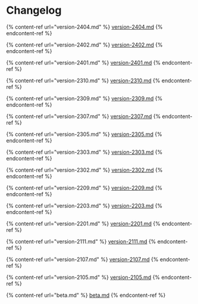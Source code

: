 # Changelog

{% content-ref url="version-2404.md" %}
[version-2404.md](version-2404.md)
{% endcontent-ref %}

{% content-ref url="version-2402.md" %}
[version-2402.md](version-2402.md)
{% endcontent-ref %}

{% content-ref url="version-2401.md" %}
[version-2401.md](version-2401.md)
{% endcontent-ref %}

{% content-ref url="version-2310.md" %}
[version-2310.md](version-2310.md)
{% endcontent-ref %}

{% content-ref url="version-2309.md" %}
[version-2309.md](version-2309.md)
{% endcontent-ref %}

{% content-ref url="version-2307.md" %}
[version-2307.md](version-2307.md)
{% endcontent-ref %}

{% content-ref url="version-2305.md" %}
[version-2305.md](version-2305.md)
{% endcontent-ref %}

{% content-ref url="version-2303.md" %}
[version-2303.md](version-2303.md)
{% endcontent-ref %}

{% content-ref url="version-2302.md" %}
[version-2302.md](version-2302.md)
{% endcontent-ref %}

{% content-ref url="version-2209.md" %}
[version-2209.md](version-2209.md)
{% endcontent-ref %}

{% content-ref url="version-2203.md" %}
[version-2203.md](version-2203.md)
{% endcontent-ref %}

{% content-ref url="version-2201.md" %}
[version-2201.md](version-2201.md)
{% endcontent-ref %}

{% content-ref url="version-2111.md" %}
[version-2111.md](version-2111.md)
{% endcontent-ref %}

{% content-ref url="version-2107.md" %}
[version-2107.md](version-2107.md)
{% endcontent-ref %}

{% content-ref url="version-2105.md" %}
[version-2105.md](version-2105.md)
{% endcontent-ref %}

{% content-ref url="beta.md" %}
[beta.md](beta.md)
{% endcontent-ref %}
